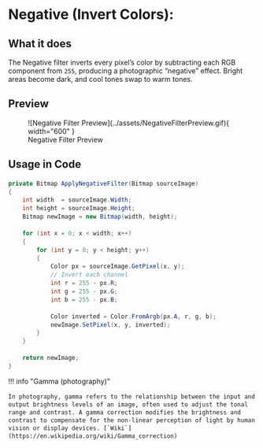 # **Negative (Invert Colors)**:

## What it does

The Negative filter inverts every pixel’s color by subtracting each RGB component from `255`, producing a photographic “negative” effect. Bright areas become dark, and cool tones swap to warm tones.


## Preview

<figure markdown="span">
  ![Negative Filter Preview](../assets/NegativeFilterPreview.gif){ width="600" }
  <figcaption>Negative Filter Preview</figcaption>
</figure>

## Usage in Code

``` csharp title="Negative.cs" linenums="1" hl_lines="13-15"
private Bitmap ApplyNegativeFilter(Bitmap sourceImage)
{
    int width  = sourceImage.Width;
    int height = sourceImage.Height;
    Bitmap newImage = new Bitmap(width, height);

    for (int x = 0; x < width; x++)
    {
        for (int y = 0; y < height; y++)
        {
            Color px = sourceImage.GetPixel(x, y);
            // Invert each channel
            int r = 255 - px.R;
            int g = 255 - px.G;
            int b = 255 - px.B;

            Color inverted = Color.FromArgb(px.A, r, g, b);
            newImage.SetPixel(x, y, inverted);
        }
    }

    return newImage;
}
```

!!! info "Gamma (photography)"

    In photography, gamma refers to the relationship between the input and output brightness levels of an image, often used to adjust the tonal range and contrast. A gamma correction modifies the brightness and contrast to compensate for the non-linear perception of light by human vision or display devices. [`Wiki`](https://en.wikipedia.org/wiki/Gamma_correction)